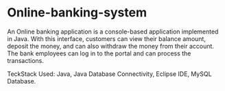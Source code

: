 # Online-banking-system
An Online banking application is a console-based application implemented in Java. With this interface, customers can view their balance amount, deposit the money, and can also withdraw the money from their account. The bank employees can log in to the portal and can process the transactions.

TeckStack Used: Java, Java Database Connectivity, Eclipse IDE, MySQL Database.
